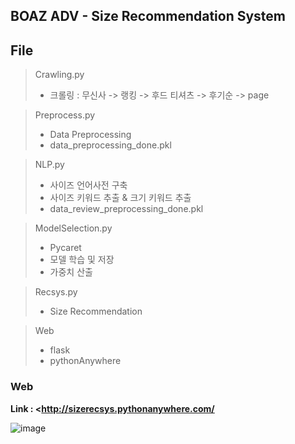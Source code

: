 ## BOAZ ADV - Size Recommendation System

## File
> Crawling.py
> * 크롤링 : 무신사 -> 랭킹 -> 후드 티셔츠 -> 후기순 -> page

> Preprocess.py
> * Data Preprocessing
> * data_preprocessing_done.pkl

> NLP.py
> * 사이즈 언어사전 구축
> * 사이즈 키워드 추출 & 크기 키워드 추출
> * data_review_preprocessing_done.pkl

> ModelSelection.py
> * Pycaret
> * 모델 학습 및 저장
> * 가중치 산출

> Recsys.py
> * Size Recommendation

> Web
> * flask
> * pythonAnywhere

### Web
**Link : <http://sizerecsys.pythonanywhere.com/**

![image](https://user-images.githubusercontent.com/79789743/215373745-e2d553f0-892a-481f-8224-ae4f4af10a28.png)
